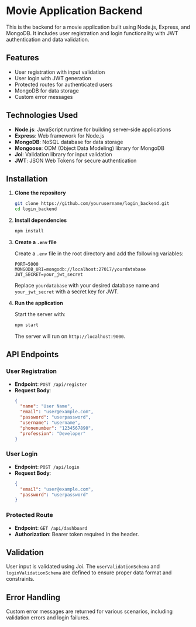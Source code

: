 
# Movie Application Backend

This is the backend for a movie application built using Node.js, Express, and MongoDB. It includes user registration and login functionality with JWT authentication and data validation.

## Features

- User registration with input validation
- User login with JWT generation
- Protected routes for authenticated users
- MongoDB for data storage
- Custom error messages

## Technologies Used

- **Node.js**: JavaScript runtime for building server-side applications
- **Express**: Web framework for Node.js
- **MongoDB**: NoSQL database for data storage
- **Mongoose**: ODM (Object Data Modeling) library for MongoDB
- **Joi**: Validation library for input validation
- **JWT**: JSON Web Tokens for secure authentication

## Installation

1. **Clone the repository**

   ```bash
   git clone https://github.com/yourusername/login_backend.git
   cd login_backend
   ```

2. **Install dependencies**

   ```bash
   npm install
   ```

3. **Create a `.env` file**

   Create a `.env` file in the root directory and add the following variables:

   ```env
   PORT=5000
   MONGODB_URI=mongodb://localhost:27017/yourdatabase
   JWT_SECRET=your_jwt_secret
   ```

   Replace `yourdatabase` with your desired database name and `your_jwt_secret` with a secret key for JWT.

4. **Run the application**

   Start the server with:

   ```bash
   npm start
   ```

   The server will run on `http://localhost:9000`.

## API Endpoints

### User Registration

- **Endpoint**: `POST /api/register`
- **Request Body**:
  ```json
  {
    "name": "User Name",
    "email": "user@example.com",
    "password": "userpassword",
    "username": "username",
    "phonenumber": "1234567890",
    "profession": "Developer"
  }
  ```

### User Login

- **Endpoint**: `POST /api/login`
- **Request Body**:
  ```json
  {
    "email": "user@example.com",
    "password": "userpassword"
  }
  ```

### Protected Route

- **Endpoint**: `GET /api/dashboard`
- **Authorization**: Bearer token required in the header.

## Validation

User input is validated using Joi. The `userValidationSchema` and `loginValidationSchema` are defined to ensure proper data format and constraints.

## Error Handling

Custom error messages are returned for various scenarios, including validation errors and login failures.

